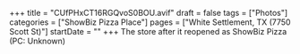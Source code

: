 +++
title = "CUfPHxCT16RGQvoS0BOU.avif"
draft = false
tags = ["Photos"]
categories = ["ShowBiz Pizza Place"]
pages = ["White Settlement, TX (7750 Scott St)"]
startDate = ""
+++
The store after it reopened as ShowBiz Pizza (PC: Unknown)
